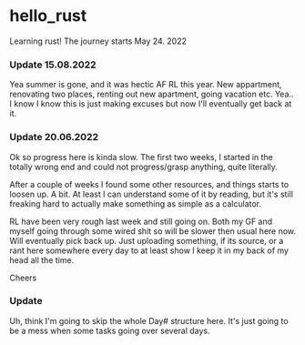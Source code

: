 # hello_rust
Learning rust! The journey starts May 24. 2022

### Update 15.08.2022
Yea summer is gone, and it was hectic AF RL this year. New appartment, renovating two places,
renting out new apartment, going vacation etc. Yea.. I know I know this is just making excuses
but now I'll eventually get back at it. 

### Update 20.06.2022
Ok so progress here is kinda slow. The first two weeks, I started in the totally wrong end
and could not progress/grasp anything, quite literally.

After a couple of weeks I found some other resources, and things starts to loosen up. A bit.
At least I can understand some of it by reading, but it's still freaking hard to actually
make something as simple as a calculator. 

RL have been very rough last week and still going on. Both my GF and myself going through 
some wired shit so will be slower then usual here now. Will eventually pick back up. Just 
uploading something, if its source, or a rant here somewhere every day to at least
show I keep it in my back of my head all the time.

Cheers


### Update
Uh, think I'm going to skip the whole Day# structure here. It's just going to be a mess when some tasks going over several days.
